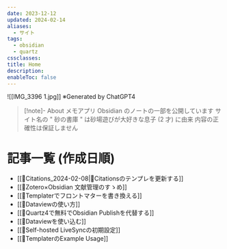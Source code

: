 ```yaml
---
date: 2023-12-12
updated: 2024-02-14
aliases:
  - サイト
tags:
  - obsidian
  - quartz
cssclasses: 
title: Home
description: 
enableToc: false
---
```


![[IMG_3396 1.jpg]]
※Generated by ChatGPT4

> [!note]- About
> メモアプリ Obsidian のノートの一部を公開しています
> サイト名の " 砂の書庫 " は砂場遊びが大好きな息子 (2 才) に由来
> 内容の正確性は保証しません

# 記事一覧 (作成日順)

- [[📘Citations_2024-02-08|📘Citationsのテンプレを更新する]]
- [[📘Zotero×Obsidian 文献管理のすゝめ]]
- [[📘Templaterでフロントマターを書き換える]]
- [[📘Dataviewの使い方]]
- [[📘Quartz4で無料でObsidian Publishを代替する]]
- [[📘Dataviewを使い込む]]
- [[📘Self-hosted LiveSyncの初期設定]]
- [[📘TemplaterのExample Usage]]
